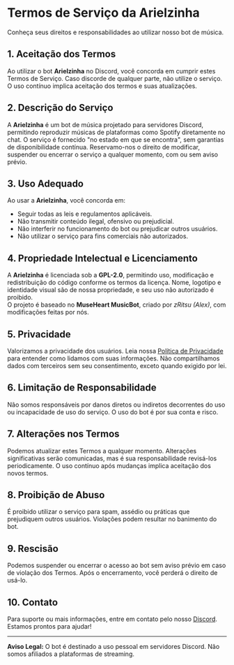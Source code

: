 # Termos de Serviço da Arielzinha  

Conheça seus direitos e responsabilidades ao utilizar nosso bot de música.  

## 1. Aceitação dos Termos  
Ao utilizar o bot **Arielzinha** no Discord, você concorda em cumprir estes Termos de Serviço. Caso discorde de qualquer parte, não utilize o serviço. O uso contínuo implica aceitação dos termos e suas atualizações.  

## 2. Descrição do Serviço  
A **Arielzinha** é um bot de música projetado para servidores Discord, permitindo reproduzir músicas de plataformas como Spotify diretamente no chat. O serviço é fornecido "no estado em que se encontra", sem garantias de disponibilidade contínua. Reservamo-nos o direito de modificar, suspender ou encerrar o serviço a qualquer momento, com ou sem aviso prévio.  

## 3. Uso Adequado  
Ao usar a **Arielzinha**, você concorda em:  
- Seguir todas as leis e regulamentos aplicáveis.  
- Não transmitir conteúdo ilegal, ofensivo ou prejudicial.  
- Não interferir no funcionamento do bot ou prejudicar outros usuários.  
- Não utilizar o serviço para fins comerciais não autorizados.  

## 4. Propriedade Intelectual e Licenciamento  
A **Arielzinha** é licenciada sob a **GPL-2.0**, permitindo uso, modificação e redistribuição do código conforme os termos da licença. Nome, logotipo e identidade visual são de nossa propriedade, e seu uso não autorizado é proibido.  
O projeto é baseado no **MuseHeart MusicBot**, criado por *zRitsu (Alex)*, com modificações feitas por nós.  

## 5. Privacidade  
Valorizamos a privacidade dos usuários. Leia nossa [Política de Privacidade](#) para entender como lidamos com suas informações. Não compartilhamos dados com terceiros sem seu consentimento, exceto quando exigido por lei.  

## 6. Limitação de Responsabilidade  
Não somos responsáveis por danos diretos ou indiretos decorrentes do uso ou incapacidade de uso do serviço. O uso do bot é por sua conta e risco.  

## 7. Alterações nos Termos  
Podemos atualizar estes Termos a qualquer momento. Alterações significativas serão comunicadas, mas é sua responsabilidade revisá-los periodicamente. O uso contínuo após mudanças implica aceitação dos novos termos.  

## 8. Proibição de Abuso  
É proibido utilizar o serviço para spam, assédio ou práticas que prejudiquem outros usuários. Violações podem resultar no banimento do bot.  

## 9. Rescisão  
Podemos suspender ou encerrar o acesso ao bot sem aviso prévio em caso de violação dos Termos. Após o encerramento, você perderá o direito de usá-lo.  

## 10. Contato  
Para suporte ou mais informações, entre em contato pelo nosso [Discord](https://dcserver.link/brasilpokedrink). Estamos prontos para ajudar!  

---

**Aviso Legal:** O bot é destinado a uso pessoal em servidores Discord. Não somos afiliados a plataformas de streaming.
